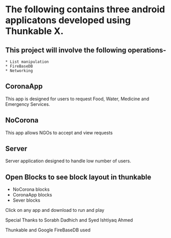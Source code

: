 # The following contains three android applicatons developed using Thunkable X.

## This project will involve the following operations-
    * List manipulation
    * FireBaseDB
    * Networking
## CoronaApp
  This app is designed for users to request Food, Water, Medicine and Emergency Services.
## NoCorona
  This app allows NGOs to accept and view requests
## Server
  Server application designed to handle low number of users.
## Open Blocks to see block layout in thunkable
   * NoCorona blocks
   * CoronaApp blocks
   * Sever blocks
 
 Click on any app and download to run and play

 Special Thanks to Sorabh Dadhich and Syed Ishtiyaq Ahmed

 Thunkable and Google FireBaseDB used
